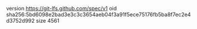 version https://git-lfs.github.com/spec/v1
oid sha256:5bd6098e2bad3e3c3c3654aeb04f3a91f5ece75176fb5ba8f7ec2e4d3752d992
size 4561
